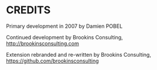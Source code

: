 CREDITS
=======

Primary development in 2007 by Damien POBEL

Continued development by Brookins Consulting, http://brookinsconsulting.com

Extension rebranded and re-written by Brookins Consulting, https://github.com/brookinsconsulting
